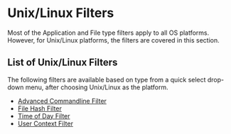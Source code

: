 [title]: # (Unix/Linux Filters)
[tags]: # (filter types, *nix)
[priority]: # (2)
# Unix/Linux Filters

Most of the Application and File type filters apply to all OS platforms. However, for Unix/Linux platforms, the filters are covered in this section.

## List of Unix/Linux Filters

The following filters are available based on type from a quick select drop-down menu, after choosing Unix/Linux as the platform.

* [Advanced Commandline Filter](adv-cmdline.md)
* [File Hash Filter](../inventory/file-hash.md)
* [Time of Day Filter](time-of-day.md)
* [User Context Filter](user-context.md)
